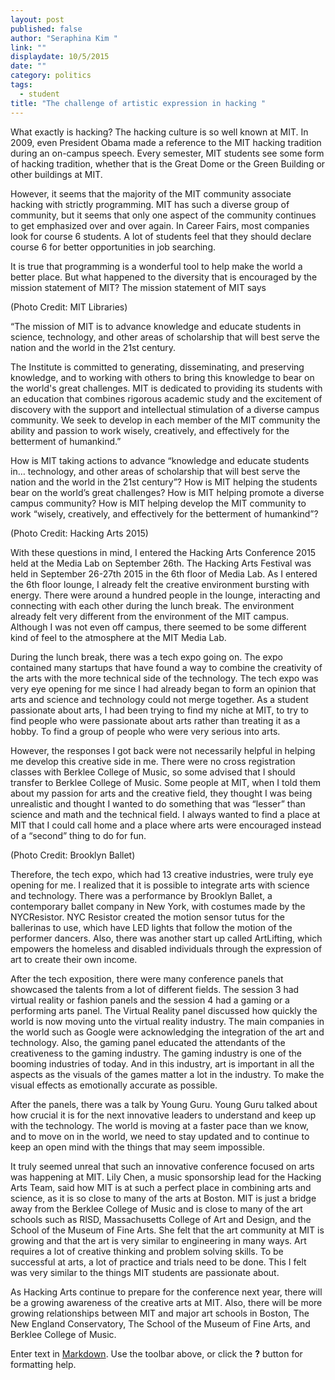 ```yaml
---
layout: post
published: false
author: "Seraphina Kim "
link: ""
displaydate: 10/5/2015
date: ""
category: politics
tags: 
  - student
title: "The challenge of artistic expression in hacking "
---
```


What exactly is hacking? The hacking culture is so well known at MIT. In 2009, even President Obama made a reference to the MIT hacking tradition during an on-campus speech. Every semester, MIT students see some form of hacking tradition, whether that is the Great Dome or the Green Building or other buildings at MIT. 

However, it seems that the majority of the MIT community associate hacking with strictly programming. MIT has such a diverse group of community, but it seems that only one aspect of the community continues to get emphasized over and over again. In Career Fairs, most companies look for course 6 students. A lot of students feel that they should declare course 6 for better opportunities in job searching. 

It is true that programming is a wonderful tool to help make the world a better place. But what happened to the diversity that is encouraged by the mission statement of MIT? The mission statement of MIT says 
 
(Photo Credit: MIT Libraries) 

“The mission of MIT is to advance knowledge and educate students in science, technology, and other areas of scholarship that will best serve the nation and the world in the 21st century.

The Institute is committed to generating, disseminating, and preserving knowledge, and to working with others to bring this knowledge to bear on the world's great challenges. MIT is dedicated to providing its students with an education that combines rigorous academic study and the excitement of discovery with the support and intellectual stimulation of a diverse campus community. We seek to develop in each member of the MIT community the ability and passion to work wisely, creatively, and effectively for the betterment of humankind.”

How is MIT taking actions to advance “knowledge and educate students in… technology, and other areas of scholarship that will best serve the nation and the world in the 21st century”? How is MIT helping the students bear on the world’s great challenges? How is MIT helping promote a diverse campus community? How is MIT helping develop the MIT community to work “wisely, creatively, and effectively for the betterment of humankind”? 

 
(Photo Credit: Hacking Arts 2015) 

With these questions in mind, I entered the Hacking Arts Conference 2015 held at the Media Lab on September 26th. The Hacking Arts Festival was held in September 26-27th 2015 in the 6th floor of Media Lab. As I entered the 6th floor lounge, I already felt the creative environment bursting with energy. There were around a hundred people in the lounge, interacting and connecting with each other during the lunch break. The environment already felt very different from the environment of the MIT campus. Although I was not even off campus, there seemed to be some different kind of feel to the atmosphere at the MIT Media Lab. 

During the lunch break, there was a tech expo going on. The expo contained many startups that have found a way to combine the creativity of the arts with the more technical side of the technology. The tech expo was very eye opening for me since I had already began to form an opinion that arts and science and technology could not merge together. As a student passionate about arts, I had been trying to find my niche at MIT, to try to find people who were passionate about arts rather than treating it as a hobby. To find a group of people who were very serious into arts. 

However, the responses I got back were not necessarily helpful in helping me develop this creative side in me. There were no cross registration classes with Berklee College of Music, so some advised that I should transfer to Berklee College of Music. Some people at MIT, when I told them about my passion for arts and the creative field, they thought I was being unrealistic and thought I wanted to do something that was “lesser” than science and math and the technical field. I always wanted to find a place at MIT that I could call home and a place where arts were encouraged instead of a “second” thing to do for fun. 
 
(Photo Credit: Brooklyn Ballet) 

Therefore, the tech expo, which had 13 creative industries, were truly eye opening for me. I realized that it is possible to integrate arts with science and technology. There was a performance by Brooklyn Ballet, a contemporary ballet company in New York, with costumes made by the NYCResistor. NYC Resistor created the motion sensor tutus for the ballerinas to use, which have LED lights that follow the motion of the performer dancers. Also, there was another start up called ArtLifting, which empowers the homeless and disabled individuals through the expression of art to create their own income. 

After the tech exposition, there were many conference panels that showcased the talents from a lot of different fields. The session 3 had virtual reality or fashion panels and the session 4 had a gaming or a performing arts panel. The Virtual Reality panel discussed how quickly the world is now moving unto the virtual reality industry. The main companies in the world such as Google were acknowledging the integration of the art and technology. Also, the gaming panel educated the attendants of the creativeness to the gaming industry. The gaming industry is one of the booming industries of today. And in this industry, art is important in all the aspects as the visuals of the games matter a lot in the industry. To make the visual effects as emotionally accurate as possible. 
 
After the panels, there was a talk by Young Guru. Young Guru talked about how crucial it is for the next innovative leaders to understand and keep up with the technology. The world is moving at a faster pace than we know, and to move on in the world, we need to stay updated and to continue to keep an open mind with the things that may seem impossible. 

It truly seemed unreal that such an innovative conference focused on arts was happening at MIT. Lily Chen, a music sponsorship lead for the Hacking Arts Team, said how MIT is at such a perfect place in combining arts and science, as it is so close to many of the arts at Boston. MIT is just a bridge away from the Berklee College of Music and is close to many of the art schools such as RISD, Massachusetts College of Art and Design, and the School of the Museum of Fine Arts. She felt that the art community at MIT is growing and that the art is very similar to engineering in many ways. Art requires a lot of creative thinking and problem solving skills. To be successful at arts, a lot of practice and trials need to be done. This I felt was very similar to the things MIT students are passionate about. 

As Hacking Arts continue to prepare for the conference next year, there will be a growing awareness of the creative arts at MIT. Also, there will be more growing relationships between MIT and major art schools in Boston, The New England Conservatory, The School of the Museum of Fine Arts, and Berklee College of Music. 


Enter text in [Markdown](http://daringfireball.net/projects/markdown/). Use the toolbar above, or click the **?** button for formatting help.
